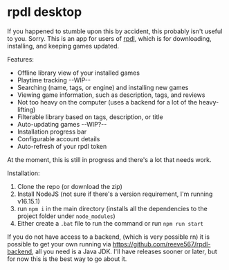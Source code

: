 # rpdl desktop

If you happened to stumble upon this by accident, this probably isn't useful to you. Sorry.
This is an app for users of [rpdl](https://rpdl.net), which is for downloading, installing, and keeping games updated.

Features:
* Offline library view of your installed games
* Playtime tracking --WIP--
* Searching (name, tags, or engine) and installing new games
* Viewing game information, such as description, tags, and reviews
* Not too heavy on the computer (uses a backend for a lot of the heavy-lifting)
* Filterable library based on tags, description, or title
* Auto-updating games --WIP?--
* Installation progress bar
* Configurable account details
* Auto-refresh of your rpdl token

At the moment, this is still in progress and there's a lot that needs work.

Installation:

1. Clone the repo (or download the zip)
2. Install NodeJS (not sure if there's a version requirement, I'm running v16.15.1)
3. run `npm i` in the main directory (installs all the dependencies to the project folder under `node_modules`)
4. Either create a `.bat` file to run the command or run `npm run start`

If you do not have access to a backend, (which is very possible rn) it is possible to get your own running via https://github.com/reeve567/rpdl-backend, all you need is a Java JDK.
I'll have releases sooner or later, but for now this is the best way to go about it.